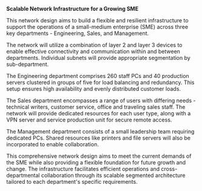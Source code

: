 **Scalable Network Infrastructure for a Growing SME**

This network design aims to build a flexible and resilient infrastructure to support the operations of a small-medium enterprise (SME) across three key departments - Engineering, Sales, and Management.

The network will utilize a combination of layer 2 and layer 3 devices to enable effective connectivity and communication within and between departments. Individual subnets will provide appropriate segmentation by sub-department.

The Engineering department comprises 260 staff PCs and 40 production servers clustered in groups of five for load balancing and redundancy. This setup ensures high availability and evenly distributed customer loads.

The Sales department encompasses a range of users with differing needs - technical writers, customer service, office and traveling sales staff. The network will provide dedicated resources for each user type, along with a VPN server and service production unit for secure remote access.

The Management department consists of a small leadership team requiring dedicated PCs. Shared resources like printers and file servers will also be incorporated to enable collaboration.

This comprehensive network design aims to meet the current demands of the SME while also providing a flexible foundation for future growth and change. The infrastructure facilitates efficient operations and cross-departmental collaboration through its scalable segmented architecture tailored to each department's specific requirements.

